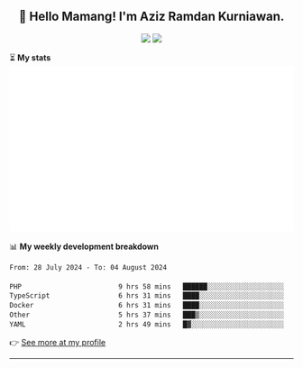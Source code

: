 <h2 align="center">👋 Hello Mamang! I'm Aziz Ramdan Kurniawan.</h2>  
<p align="center">
  <img src="https://komarev.com/ghpvc/?username=azizramdan">
  <img src="https://wakatime.com/badge/user/90056fa0-4c31-4eca-954e-2a3ac05896f9.svg">
</p>
    
⏳ **My stats**  
![](https://raw.githubusercontent.com/azizramdan/github-stats/master/generated/overview.svg#gh-dark-mode-only)

📊 **My weekly development breakdown**
<!--START_SECTION:waka-->

```txt
From: 28 July 2024 - To: 04 August 2024

PHP                        9 hrs 58 mins   ██████░░░░░░░░░░░░░░░░░░░   23.99 %
TypeScript                 6 hrs 31 mins   ████░░░░░░░░░░░░░░░░░░░░░   15.71 %
Docker                     6 hrs 31 mins   ████░░░░░░░░░░░░░░░░░░░░░   15.68 %
Other                      5 hrs 37 mins   ███▒░░░░░░░░░░░░░░░░░░░░░   13.52 %
YAML                       2 hrs 49 mins   █▓░░░░░░░░░░░░░░░░░░░░░░░   06.78 %
```

<!--END_SECTION:waka-->
👉 [See more at my profile](https://wakatime.com/@azizramdan)
***
